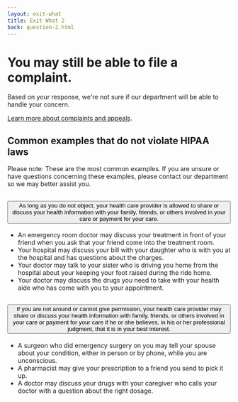 ```yaml
---
layout: exit-what
title: Exit What 2
back: question-2.html
---
```


# You may still be able to file a complaint.

Based on your response, we're not sure if our department will be able to handle your concern.

[Learn more about complaints and appeals](https://www.hhs.gov/regulations/complaints-and-appeals/index.html). 

## Common examples that do not violate HIPAA laws
Please note: These are the most common examples. If you are unsure or have questions concerning these examples, please contact our department so we may better assist you. 

<div class="usa-accordion margin-bottom-2">
    <h2 class="usa-accordion__heading">
        <button class="usa-accordion__button" aria-expanded="false" aria-controls="a1">
           As long as you do not object, your health care provider is allowed to share or discuss your health information with your family, friends, or others involved in your care or payment for your care.
        </button>
    </h2>
    <div id="a1" class="usa-accordion__content">
        <ul>
    		<li>An emergency room doctor may discuss your treatment in front of your friend when you ask that your friend come into the treatment room.</li>
    		<li>Your hospital may discuss your bill with your daughter who is with you at the hospital and has questions about the charges.</li>
    		<li>Your doctor may talk to your sister who is driving you home from the hospital about your keeping your foot raised during the ride home.</li>
    		<li>Your doctor may discuss the drugs you need to take with your health aide who has come with you to your appointment.</li>
    	</ul>
    </div>
    <h2 class="usa-accordion__heading">
        <button class="usa-accordion__button" aria-expanded="false" aria-controls="a2">
            If you are not around or cannot give permission, your health care provider may share or discuss your health information with family, friends, or others involved in your care or payment for your care if he or she believes, in his or her professional judgment, that it is in your best interest.
        </button>
    </h2>
    <div id="a2" class="usa-accordion__content">
        <ul>
            <li>A surgeon who did emergency surgery on you may tell your spouse about your condition, either in person or by phone, while you are unconscious.</li>
            <li>A pharmacist may give your prescription to a friend you send to pick it up.</li>
            <li>A doctor may discuss your drugs with your caregiver who calls your doctor with a question about the right dosage.</li>
        </ul>
    </div>
</div>
